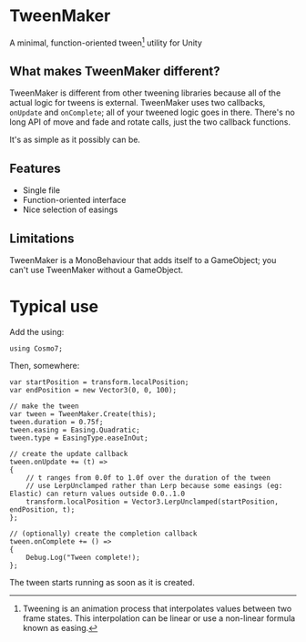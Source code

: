 # TweenMaker
A minimal, function-oriented tween[^1] utility for Unity

[^1]:Tweening is an animation process that interpolates values between two frame states. This interpolation can be linear or use a non-linear formula known as easing.

## What makes TweenMaker different?
TweenMaker is different from other tweening libraries because all of the actual logic for tweens is external. TweenMaker uses two callbacks, ```onUpdate``` and ```onComplete```; all of your tweened logic goes in there. There's no long API of move and fade and rotate calls, just the two callback functions. 

It's as simple as it possibly can be.

## Features
* Single file
* Function-oriented interface
* Nice selection of easings

## Limitations
TweenMaker is a MonoBehaviour that adds itself to a GameObject; you can't use TweenMaker without a GameObject.

# Typical use

Add the using:
```
using Cosmo7;
```

Then, somewhere:
```
var startPosition = transform.localPosition;
var endPosition = new Vector3(0, 0, 100);

// make the tween
var tween = TweenMaker.Create(this);
tween.duration = 0.75f;
tween.easing = Easing.Quadratic;
tween.type = EasingType.easeInOut;

// create the update callback
tween.onUpdate += (t) =>
{
	// t ranges from 0.0f to 1.0f over the duration of the tween
	// use LerpUnclamped rather than Lerp because some easings (eg: Elastic) can return values outside 0.0..1.0
	transform.localPosition = Vector3.LerpUnclamped(startPosition, endPosition, t);
};

// (optionally) create the completion callback
tween.onComplete += () =>
{
	Debug.Log("Tween complete!);
};
```
The tween starts running as soon as it is created.
